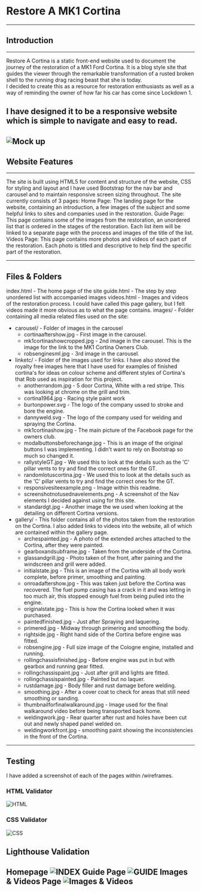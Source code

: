 # Restore A MK1 Cortina
---
## Introduction
---
Restore A Cortina is a static front-end website used to document the journey of the restoration of a MK1 Ford Cortina.
It is a blog style site that guides the viewer through the remarkable transformation of a rusted broken shell to the running drag racing beast that she is today.  
I decided to create this as a resource for restoration enthusiasts as well as a way of reminding the owner of how far his car has come since Lockdown 1.

I have designed it to be a responsive website which is simple to navigate and easy to read.
---
![Mock up](images/linksetc/responsivesiteexample.png "Mock-up of responsive website")
---

## Website Features
---
The site is built using HTML5 for content and structure of the website, CSS for styling and layout and I have used Bootstrap for the nav bar and carousel and to maintain responsive screen sizing throughout.  The site currently consists of 3 pages:
Home Page:
The landing page for the website, containing an introduction, a few images of the subject and some helpful links to sites and companies used in the restoration.
Guide Page:
This page contains some of the images from the restoration, an unordered list that is ordered in the stages of the restoration.  Each list item will be linked to a separate page with the process and images of the title of the list.
Videos Page:
This page contains more photos and videos of each part of the restoration.  Each photo is titled and descriptive to help find the specific part of the restoration.

---

## Files & Folders
index.html - The home page of the site
guide.html - The step by step unordered list with accompanied images
videos.html - Images and videos of the restoration process.  I could have called this page gallery, but I felt videos made it more obvious as to what the page contains.
images/ - Folder containing all media related files used on the site:
  - carousel/ - Folder of images in the carousel
    - cortinaaftershow.jpg - First image in the carousel.
    - mk1cortinashowcropped.jpg - 2nd image in the carousel.  This is the image for the link to the MK1 Cortina Owners Club.
    - robsenginesml.jpg - 3rd image in the carousel.
  - linketc/ - Folder of the images used for links.  I have also stored the royalty free images here that I have used for examples of finished cortina's for ideas on colour scheme and different styles of Cortina's that Rob used as inspiration for this project.
    - anotherrandom.jpg - 5 door Cortina, White with a red stripe.  This was looking at chrome on the grill and trim.
    - cortina1964.jpg - Racing style paint work
    - burtonpower.svg - The logo of the company ussed to stroke and bore the engine.
    - dannyweld.svg - The logo of the company used for welding and spraying the Cortina.
    - mk1cortinashow.jpg - The main picture of the Facebook page for the owners club.
    - modalbuttonsbeforechange.jpg - This is an image of the original buttons I was implementing.  I didn't want to rely on Bootstrap so much so changed it.
    - rallystyleGT.jpg - We used this to look at the details such as the 'C' pillar vents to try and find the correct ones for the GT.
    - randomlotuscortina.jpg - We used this to look at the details such as the 'C' pillar vents to try and find the correct ones for the GT.
    - responsivesiteexample.png - Image within this readme.
    - screenshotnotusednavelements.png - A screenshot of the Nav elements I decided against using for this site.
    - standardgt.jpg - Another image the we used when looking at the detailing on different Cortina versions.
- gallery/ - This folder contains all of the photos taken from the restoration on the Cortina.  I also added links to videos into the website, all of which are contained within the gallery page.
    - archespainted.jpg - A photo of the extended arches attached to the Cortina, after they were painted.
    - gearboxandsubframe.jpg - Taken from the underside of the Cortina.
    - glassandgrill.jpg - Photo taken of the front, after paining and the windscreen and grill were added.
    - initialstate.jpg - This is an image of the Cortina with all body work complete, before primer, smoothing and painting.
    - onroadaftershow.jpg - This was taken just before the Cortina was recovered.  The fuel pump casing has a crack in it and was letting in too much air, this stopped enough fuel from being pulled into the engine.
    - originalstate.jpg - This is how the Cortina looked when it was purchased.
    - paintedfinished.jpg - Just after Spraying and laquering.
    - primered.jpg - Midway through primering and smoothing the body.
    - rightside.jpg - Right hand side of the Cortina before engine was fitted.
    - robsengine.jpg - Full size image of the Cologne engine, installed and running.
    - rollingchassisfinished.jpg - Before engine was put in but with gearbox and running gear fitted.
    - rollingchassispaint.jpg - Just after grill and lights are fitted.
    - rollingchassispainted.jpg - Painted but no laquer.
    - rustdamage.jpg - Body filler and rust damage before welding.
    - smoothing.jpg - After a cover coat to check for areas that still need smoothing or sanding.
    - thumbnailforfinalwalkaround.jpg - Image used for the final walkaround video before being transported back home.
    - weldingwork.jpg - Rear quarter after rust and holes have been cut out and newly shaped panel welded on.
    - weldingworkfront.jpg - smoothing paint showing the inconsistencies in the front of the Cortina.

---
## Testing
I have added a screenshot of each of the pages within /wireframes.
### HTML Validator
![HTML](wireframes/index.html_validator_screenshot.jpg "HTML Validator Test")

### CSS Validator
![CSS](wireframes/css_validator.jpg "CSS Validator Test")

## Lighthouse Validation
Homepage
![INDEX](wireframes/index_lighthouse.png "Index / Homepage")
Guide Page
![GUIDE](wireframes/guide_lighthouse.png "Guide Page")
Images & Videos Page
![Images & Videos](wireframes/gallery_lighthouse.png "Gallery Page")
---
